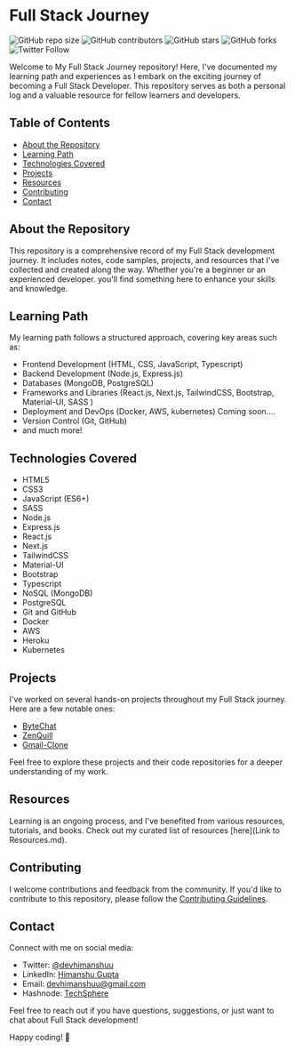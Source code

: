 # Full Stack Journey

![GitHub repo size](https://img.shields.io/github/repo-size/devhimanshuu/Full_stack_Journey)
![GitHub contributors](https://img.shields.io/github/contributors/devhimanshuu/Full_stack_Journey)
![GitHub stars](https://img.shields.io/github/stars/devhimanshuu/Full_stack_Journey?style=social)
![GitHub forks](https://img.shields.io/github/forks/devhimanshuu/Full_stack_Journey?style=social)
![Twitter Follow](https://img.shields.io/twitter/follow/devhimanshuu?style=social)

Welcome to My Full Stack Journey repository! Here, I've documented my learning path and experiences as I embark on the exciting journey of becoming a Full Stack Developer. This repository serves as both a personal log and a valuable resource for fellow learners and developers.

## Table of Contents
- [About the Repository](#about-the-repository)
- [Learning Path](#learning-path)
- [Technologies Covered](#technologies-covered)
- [Projects](#projects)
- [Resources](#resources)
- [Contributing](#contributing)
- [Contact](#contact)

## About the Repository
This repository is a comprehensive record of my Full Stack development journey. It includes notes, code samples, projects, and resources that I've collected and created along the way. Whether you're a beginner or an experienced developer. you'll find something here to enhance your skills and knowledge.

## Learning Path
My learning path follows a structured approach, covering key areas such as:
- Frontend Development (HTML, CSS, JavaScript, Typescript)
- Backend Development (Node.js, Express.js) 
- Databases (MongoDB, PostgreSQL)
- Frameworks and Libraries (React.js, Next.js, TailwindCSS, Bootstrap, Material-UI, SASS )
- Deployment and DevOps (Docker, AWS, kubernetes) Coming soon....
- Version Control (Git, GitHub)
- and much more!

## Technologies Covered
- HTML5
- CSS3
- JavaScript (ES6+)
- SASS
- Node.js
- Express.js
- React.js
- Next.js
- TailwindCSS
- Material-UI
- Bootstrap
- Typescript
- NoSQL (MongoDB)
- PostgreSQL
- Git and GitHub
- Docker
- AWS
- Heroku
- Kubernetes
  
## Projects
I've worked on several hands-on projects throughout my Full Stack journey. Here are a few notable ones:
- [ByteChat](https://github.com/devhimanshuu/ByteChat ) 
- [ZenQuill](https://github.com/devhimanshuu/ZenQuill)
- [Gmail-Clone](https://github.com/devhimanshuu/Gmail-Clone)

Feel free to explore these projects and their code repositories for a deeper understanding of my work.

## Resources
Learning is an ongoing process, and I've benefited from various resources, tutorials, and books. Check out my curated list of resources [here](Link to Resources.md).

## Contributing
I welcome contributions and feedback from the community. If you'd like to contribute to this repository, please follow the [Contributing Guidelines](Contributing.md).

## Contact
Connect with me on social media:
- Twitter: [@devhimanshuu](https://twitter.com/devhimanshuu)
- LinkedIn: [Himanshu Gupta](https://www.linkedin.com/in/himanshu-guptaa/)
- Email: devhimanshuu@gmail.com
- Hashnode: [TechSphere](https://techsphere.hashnode.dev/)

Feel free to reach out if you have questions, suggestions, or just want to chat about Full Stack development!

Happy coding! 🚀

